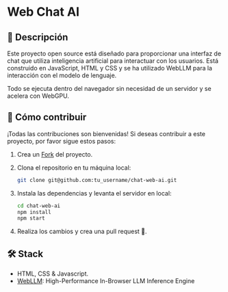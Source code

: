 # Web Chat AI

## 📝 Descripción


Este proyecto open source está diseñado para proporcionar una interfaz de chat que utiliza inteligencia artificial para interactuar con los usuarios. Está construido en JavaScript, HTML y CSS y se ha utilizado WebLLM para la interacción con el modelo de lenguaje.

Todo se ejecuta dentro del navegador sin necesidad de un servidor y se acelera con WebGPU.

## 🚀 Cómo contribuir

¡Todas las contribuciones son bienvenidas! Si deseas contribuir a este proyecto, por favor sigue estos pasos:

1. Crea un [Fork](https://github.com/glaboryp/chat-web-ai/fork) del proyecto.

2. Clona el repositorio en tu máquina local:

    ```bash
    git clone git@github.com:tu_username/chat-web-ai.git
    ```

3. Instala las dependencias y levanta el servidor en local:

    ```bash
    cd chat-web-ai
    npm install
    npm start
    ```

4. Realiza los cambios y crea una pull request 🚀.

## 🛠️ Stack

- HTML, CSS & Javascript.
- [WebLLM](https://webllm.mlc.ai/): High-Performance In-Browser LLM Inference Engine